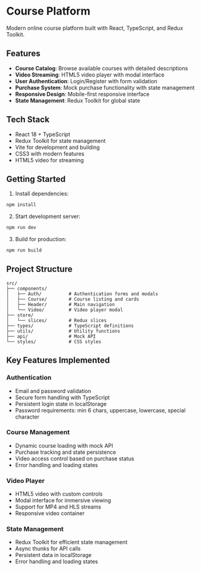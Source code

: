 # Course Platform

Modern online course platform built with React, TypeScript, and Redux Toolkit.

## Features

- **Course Catalog**: Browse available courses with detailed descriptions
- **Video Streaming**: HTML5 video player with modal interface
- **User Authentication**: Login/Register with form validation
- **Purchase System**: Mock purchase functionality with state management
- **Responsive Design**: Mobile-first responsive interface
- **State Management**: Redux Toolkit for global state

## Tech Stack

- React 18 + TypeScript
- Redux Toolkit for state management
- Vite for development and building
- CSS3 with modern features
- HTML5 video for streaming

## Getting Started

1. Install dependencies:
```bash
npm install
```

2. Start development server:
```bash
npm run dev
```

3. Build for production:
```bash
npm run build
```

## Project Structure

```
src/
├── components/
│   ├── Auth/          # Authentication forms and modals
│   ├── Course/        # Course listing and cards
│   ├── Header/        # Main navigation
│   └── Video/         # Video player modal
├── store/
│   └── slices/        # Redux slices
├── types/             # TypeScript definitions
├── utils/             # Utility functions
├── api/               # Mock API
└── styles/            # CSS styles
```

## Key Features Implemented

### Authentication
- Email and password validation
- Secure form handling with TypeScript
- Persistent login state in localStorage
- Password requirements: min 6 chars, uppercase, lowercase, special character

### Course Management
- Dynamic course loading with mock API
- Purchase tracking and state persistence
- Video access control based on purchase status
- Error handling and loading states

### Video Player
- HTML5 video with custom controls
- Modal interface for immersive viewing
- Support for MP4 and HLS streams
- Responsive video container

### State Management
- Redux Toolkit for efficient state management
- Async thunks for API calls
- Persistent data in localStorage
- Error handling and loading states
